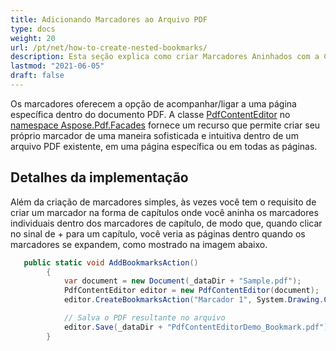 ```yaml
---
title: Adicionando Marcadores ao Arquivo PDF
type: docs
weight: 20
url: /pt/net/how-to-create-nested-bookmarks/
description: Esta seção explica como criar Marcadores Aninhados com a Classe PdfContentEditor.
lastmod: "2021-06-05"
draft: false
---
```


Os marcadores oferecem a opção de acompanhar/ligar a uma página específica dentro do documento PDF. A classe [PdfContentEditor](https://reference.aspose.com/pdf/net/aspose.pdf.facades/PdfContentEditor) no [namespace Aspose.Pdf.Facades](https://docs-qa.aspose.com/display/pdftemp/Aspose.Pdf.Facades+namespace) fornece um recurso que permite criar seu próprio marcador de uma maneira sofisticada e intuitiva dentro de um arquivo PDF existente, em uma página específica ou em todas as páginas.

## Detalhes da implementação

Além da criação de marcadores simples, às vezes você tem o requisito de criar um marcador na forma de capítulos onde você aninha os marcadores individuais dentro dos marcadores de capítulo, de modo que, quando clicar no sinal de + para um capítulo, você veria as páginas dentro quando os marcadores se expandem, como mostrado na imagem abaixo.
```csharp
   public static void AddBookmarksAction()
        {
            var document = new Document(_dataDir + "Sample.pdf");
            PdfContentEditor editor = new PdfContentEditor(document);
            editor.CreateBookmarksAction("Marcador 1", System.Drawing.Color.Green, true, false, string.Empty, "GoTo", "2");

            // Salva o PDF resultante no arquivo
            editor.Save(_dataDir + "PdfContentEditorDemo_Bookmark.pdf");
        }
```